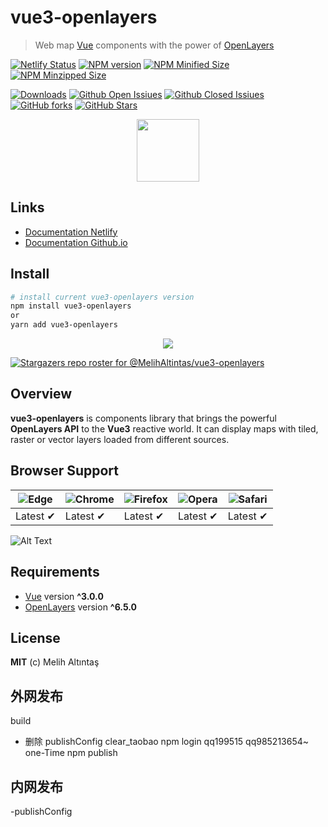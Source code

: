 # vue3-openlayers

> Web map [Vue](https://vuejs.org/ "Vue Homepage") components with the power of [OpenLayers](https://openlayers.org/ "OpenLayers Homepage")

[![Netlify Status](https://api.netlify.com/api/v1/badges/b6f6de51-4532-40a6-bca2-28e7e3ef2c8a/deploy-status)](https://app.netlify.com/sites/vue3openlayers/deploys)
[![NPM version](https://img.shields.io/npm/v/vue3-openlayers.svg)](https://www.npmjs.com/package/vue3-openlayers)
[![NPM Minified Size](https://img.shields.io/bundlephobia/min/vue3-openlayers?label=package%20minified%20size)](https://www.npmjs.com/package/vue3-openlayers)
[![NPM Minzipped Size](https://img.shields.io/bundlephobia/minzip/vue3-openlayers?label=package%20minzipped%20size)](https://www.npmjs.com/package/vue3-openlayers)


[![Downloads](https://img.shields.io/npm/dt/vue3-openlayers)](https://npmcharts.com/compare/vue3-openlayers?minimal=true)
[![Github Open Issiues](https://img.shields.io/github/issues/MelihAltintas/vue3-openlayers)]()
[![Github Closed Issiues](https://img.shields.io/github/issues-closed-raw/melihaltintas/vue3-openlayers)]()
[![GitHub forks](https://img.shields.io/github/forks/MelihAltintas/vue3-openlayers)]()
[![GitHub Stars](https://img.shields.io/github/stars/MelihAltintas/vue3-openlayers)]()

<p align="center">
  <a href="https://vue3openlayers.netlify.app/" target="_blank" title="Vue OpenLayers Homepage">
    <img width="100" src="https://raw.githubusercontent.com/MelihAltintas/vue3-openlayers/main/logo.png"><br />
  </a>
</p>

## Links

- [Documentation Netlify](https://vue3openlayers.netlify.app)
- [Documentation Github.io](https://vue3openlayers.github.io/)

## Install

```bash
# install current vue3-openlayers version 
npm install vue3-openlayers
or
yarn add vue3-openlayers
```
<p align="center">
  <a href="https://github.com/MelihAltintas/vue3-openlayers/graphs/contributors" target="_blank" title="Vue OpenLayers Homepage">
    <img src="https://raw.githubusercontent.com/MelihAltintas/vue3-openlayers/main/contributors.png"><br />
  </a>
</p>

[![Stargazers repo roster for @MelihAltintas/vue3-openlayers](https://reporoster.com/stars/MelihAltintas/vue3-openlayers)](https://github.com/MelihAltintas/vue3-openlayers/stargazers)

## Overview

**vue3-openlayers** is components library that brings the powerful **OpenLayers API** to the **Vue3** reactive world. 
It can display maps with tiled, raster or vector layers loaded from different sources.

## Browser Support

![Edge](https://raw.github.com/alrra/browser-logos/master/src/edge/edge_48x48.png) | ![Chrome](https://raw.github.com/alrra/browser-logos/master/src/chrome/chrome_48x48.png) | ![Firefox](https://raw.github.com/alrra/browser-logos/master/src/firefox/firefox_48x48.png) | ![Opera](https://raw.github.com/alrra/browser-logos/master/src/opera/opera_48x48.png) | ![Safari](https://raw.github.com/alrra/browser-logos/master/src/safari/safari_48x48.png)
--- | --- | --- | --- | --- |
Latest ✔ | Latest ✔ | Latest ✔ | Latest ✔ | Latest ✔ |



![Alt Text](https://raw.githubusercontent.com/MelihAltintas/vue3-openlayers/main/vue3-openlayers.gif)

## Requirements

- [Vue](https://vuejs.org/) version **^3.0.0**
- [OpenLayers](https://openlayers.org/) version **^6.5.0**







## License

**MIT** (c) Melih Altıntaş

##  外网发布
build
- 删除 publishConfig 
clear_taobao 
npm  login  qq199515 qq985213654~  one-Time
npm publish

## 内网发布
-publishConfig






